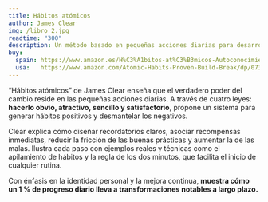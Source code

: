 ```yaml
---
title: Hábitos atómicos
author: James Clear
img: /libro_2.jpg
readtime: "300"
description: Un método basado en pequeñas acciones diarias para desarrollar buenos hábitos y eliminar los malos a través de cuatro sencillas leyes.
buy:
  spain: https://www.amazon.es/H%C3%A1bitos-at%C3%B3micos-Autoconocimiento-James-Clear/dp/8418118032  :contentReference[oaicite:2]{index=2}
  usa:   https://www.amazon.com/Atomic-Habits-Proven-Build-Break/dp/0735211299                   :contentReference[oaicite:3]{index=3}
---
```


“Hábitos atómicos” de James Clear enseña que el verdadero poder del cambio reside en las pequeñas acciones diarias. A través de cuatro leyes: **hacerlo obvio, atractivo, sencillo y satisfactorio**, propone un sistema para generar hábitos positivos y desmantelar los negativos. 

Clear explica cómo diseñar recordatorios claros, asociar recompensas inmediatas, reducir la fricción de las buenas prácticas y aumentar la de las malas. Ilustra cada paso con ejemplos reales y técnicas como el apilamiento de hábitos y la regla de los dos minutos, que facilita el inicio de cualquier rutina. 

Con énfasis en la identidad personal y la mejora continua, **muestra cómo un 1 % de progreso diario lleva a transformaciones notables a largo plazo.**
